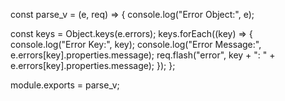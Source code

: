 <!-- <input type="hidden" name="_csrf" value="<%= _csrf %>"> -->
<!-- <input type="hidden" name="_csrf" value="<%= _csrf %>"> -->

const parse_v = (e, req) => {
  console.log("Error Object:", e);

  const keys = Object.keys(e.errors);
  keys.forEach((key) => {
    console.log("Error Key:", key);
    console.log("Error Message:", e.errors[key].properties.message);
    req.flash("error", key + ": " + e.errors[key].properties.message);
  });
};

module.exports = parse_v;